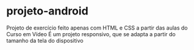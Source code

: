 # projeto-android
Projeto de exercício feito apenas com HTML e CSS a partir das aulas do Curso em Vídeo
É um projeto responsivo, que se adapta a partir do tamanho da tela do dispositivo
